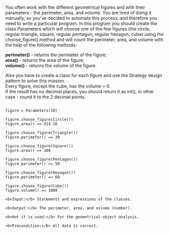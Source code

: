 You often work with the different geometrical figures and with their parameters - the perimeter, area, and volume. You are tired of doing it manually, so you’ve decided to automate this process, and therefore you need to write a particular program. In this program you should create the class Parameters which will choose one of the few figures (the circle, regular triangle, square, regular pentagon, regular hexagon, cube) using the choose_figure() method and will count the perimeter, area, and volume with the help of the following methods:

<b>perimeter()</b> - returns the perimeter of the figure;</br>
<b>area()</b> - returns the area of the figure;</br>
<b>volume()</b> - returns the volume of the figure.

Also you have to create a class for each figure and use the Strategy design pattern to solve this mission.</br>
Every figure, except the cube, has the volume = 0.</br>
If the result has no decimal places, you should return it as int(), in other case - round it to the 2 decimal points.

```Examples:

figure = Parameters(10)
    
figure.choose_figure(Circle())
figure.area() == 314.16

figure.choose_figure(Triangle())
figure.perimeter() == 30

figure.choose_figure(Square())
figure.area() == 100

figure.choose_figure(Pentagon())
figure.perimeter() == 50

figure.choose_figure(Hexagon())
figure.perimeter() == 60

figure.choose_figure(Cube())
figure.volume() == 1000```

<b>Input:</b> Statements and expressions of the classes.

<b>Output:</b> The perimeter, area, and volume (number).

<b>Hot it is used:</b> For the geometrical object analysis.

<b>Precondition:</b> All data is correct.

